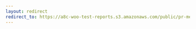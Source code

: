 ```yaml
---
layout: redirect
redirect_to: https://a8c-woo-test-reports.s3.amazonaws.com/public/pr-merge/43549/e2e/index.html
---
```

